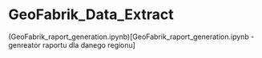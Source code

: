 # GeoFabrik_Data_Extract


(GeoFabrik_raport_generation.ipynb)[GeoFabrik_raport_generation.ipynb - genreator raportu dla danego regionu]
